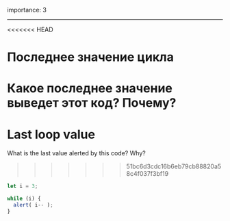 importance: 3

---

<<<<<<< HEAD
# Последнее значение цикла

Какое последнее значение выведет этот код? Почему?
=======
# Last loop value

What is the last value alerted by this code? Why?
>>>>>>> 51bc6d3cdc16b6eb79cb88820a58c4f037f3bf19

```js
let i = 3;

while (i) {
  alert( i-- );
}
```
